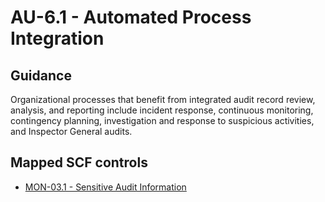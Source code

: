 # AU-6.1 - Automated Process Integration
## Guidance
Organizational processes that benefit from integrated audit record review, analysis, and reporting include incident response, continuous monitoring, contingency planning, investigation and response to suspicious activities, and Inspector General audits.
## Mapped SCF controls
- [MON-03.1 - Sensitive Audit Information](../scf/mon-031-sensitiveauditinformation.md)